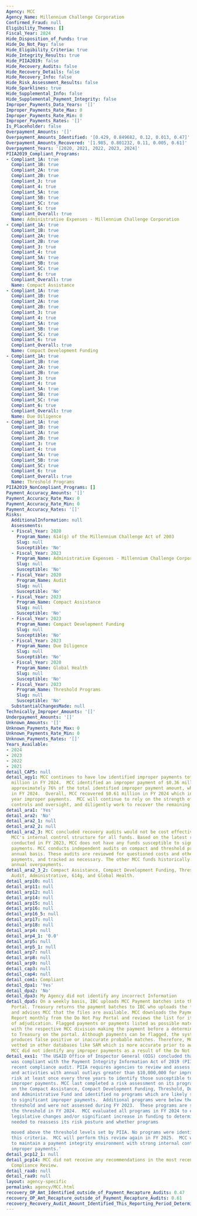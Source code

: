 ```yaml
---
Agency: MCC
Agency_Name: Millennium Challenge Corporation
Confirmed_Fraud: null
Eligibility_Themes: []
Fiscal_Year: 2024
Hide_Disposition_of_Funds: true
Hide_Do_Not_Pay: false
Hide_Eligibility_Criteria: true
Hide_Integrity_Results: true
Hide_PIIA2019: false
Hide_Recovery_Audits: false
Hide_Recovery_Details: false
Hide_Recovery_Info: false
Hide_Risk_Assessment_Results: false
Hide_Sparklines: true
Hide_Supplemental_Info: false
Hide_Supplemental_Payment_Integrity: false
Improper_Payments_Data_Years: '[]'
Improper_Payments_Rate_Max: 0
Improper_Payments_Rate_Min: 0
Improper_Payments_Rates: '[]'
Is_Placeholder: false
Overpayment_Amounts: '[]'
Overpayment_Amounts_Identified: '[0.429, 0.849682, 0.12, 0.013, 0.47]'
Overpayment_Amounts_Recovered: '[1.985, 0.801232, 0.11, 0.005, 0.61]'
Overpayment_Years: '[2020, 2021, 2022, 2023, 2024]'
PIIA2019_Compliant_Programs:
- Compliant_1A: true
  Compliant_1B: true
  Compliant_2A: true
  Compliant_2B: true
  Compliant_3: true
  Compliant_4: true
  Compliant_5A: true
  Compliant_5B: true
  Compliant_5C: true
  Compliant_6: true
  Compliant_Overall: true
  Name: Administrative Expenses - Millennium Challenge Corporation
- Compliant_1A: true
  Compliant_1B: true
  Compliant_2A: true
  Compliant_2B: true
  Compliant_3: true
  Compliant_4: true
  Compliant_5A: true
  Compliant_5B: true
  Compliant_5C: true
  Compliant_6: true
  Compliant_Overall: true
  Name: Compact Assistance
- Compliant_1A: true
  Compliant_1B: true
  Compliant_2A: true
  Compliant_2B: true
  Compliant_3: true
  Compliant_4: true
  Compliant_5A: true
  Compliant_5B: true
  Compliant_5C: true
  Compliant_6: true
  Compliant_Overall: true
  Name: Compact Development Funding
- Compliant_1A: true
  Compliant_1B: true
  Compliant_2A: true
  Compliant_2B: true
  Compliant_3: true
  Compliant_4: true
  Compliant_5A: true
  Compliant_5B: true
  Compliant_5C: true
  Compliant_6: true
  Compliant_Overall: true
  Name: Due Diligence
- Compliant_1A: true
  Compliant_1B: true
  Compliant_2A: true
  Compliant_2B: true
  Compliant_3: true
  Compliant_4: true
  Compliant_5A: true
  Compliant_5B: true
  Compliant_5C: true
  Compliant_6: true
  Compliant_Overall: true
  Name: Threshold Programs
PIIA2019_NonCompliant_Programs: []
Payment_Accuracy_Amounts: '[]'
Payment_Accuracy_Rate_Max: 0
Payment_Accuracy_Rate_Min: 0
Payment_Accuracy_Rates: '[]'
Risks:
  AdditionalInformation: null
  Assessments:
  - Fiscal_Year: 2020
    Program_Name: 614(g) of the Millennium Challenge Act of 2003
    Slug: null
    Susceptible: 'No'
  - Fiscal_Year: 2023
    Program_Name: Administrative Expenses - Millennium Challenge Corporation
    Slug: null
    Susceptible: 'No'
  - Fiscal_Year: 2020
    Program_Name: Audit
    Slug: null
    Susceptible: 'No'
  - Fiscal_Year: 2023
    Program_Name: Compact Assistance
    Slug: null
    Susceptible: 'No'
  - Fiscal_Year: 2023
    Program_Name: Compact Development Funding
    Slug: null
    Susceptible: 'No'
  - Fiscal_Year: 2023
    Program_Name: Due Diligence
    Slug: null
    Susceptible: 'No'
  - Fiscal_Year: 2020
    Program_Name: Global Health
    Slug: null
    Susceptible: 'No'
  - Fiscal_Year: 2023
    Program_Name: Threshold Programs
    Slug: null
    Susceptible: 'No'
  SubstantialChangesMade: null
Technically_Improper_Amounts: '[]'
Underpayment_Amounts: '[]'
Unknown_Amounts: '[]'
Unknown_Payments_Rate_Max: 0
Unknown_Payments_Rate_Min: 0
Unknown_Payments_Rates: '[]'
Years_Available:
- 2024
- 2023
- 2022
- 2021
detail_CAP5: null
detail_agy1: MCC continues to have low identified improper payments totaling $0.47
  million in FY 2024.  MCC identified an improper payment of $0.36 million, comprising
  approximately 76% of the total identified improper payment amount, which was recovered
  in FY 2024.  Overall, MCC recovered $0.61 million in FY 2024 which included prior
  year improper payments.  MCC will continue to rely on the strength of MCC's internal
  controls and oversight, and diligently work to recover the remaining funds.
detail_ara1: 'Yes'
detail_ara2: 'No'
detail_ara2_1: null
detail_ara2_2: null
detail_ara2_3: MCC concluded recovery audits would not be cost effective and benefit
  MCC's internal control structure for all funds. Based on the latest risk assessments
  conducted in FY 2023, MCC does not have any funds susceptible to significant improper
  payments. MCC conducts independent audits on compact and threshold programs on an
  annual basis. These audits are reviewed for questioned costs and other improper
  payments, and tracked as necessary. The other MCC funds historically have very low
  annual overpayments.
detail_ara2_3_2: Compact Assistance, Compact Development Funding, Threshold, Due Diligence,
  Audit, Administrative, 614g, and Global Health.
detail_arp10: null
detail_arp11: null
detail_arp12: null
detail_arp14: null
detail_arp15: null
detail_arp16: null
detail_arp16_5: null
detail_arp17: null
detail_arp18: null
detail_arp4: null
detail_arp4_1: '0.0'
detail_arp5: null
detail_arp5_1: null
detail_arp7: null
detail_arp8: null
detail_arp9: null
detail_cap3: null
detail_cap4: null
detail_com1: Compliant
detail_dpa1: 'Yes'
detail_dpa2: 'No'
detail_dpa3: My Agency did not identify any incorrect Information
detail_dpa5: On a weekly basis, IBC uploads MCC Payment batches into the Do Not Pay
  Portal. Treasury returns the payment batches to IBC who uploads the files in Oracle
  and advises MCC that the files are available. MCC downloads the Payment Activity
  Report monthly from the Do Not Pay Portal and reviews the list for items in need
  of adjudication. Flagged payments or payments listed as possible matches are reviewed
  with the respective MCC division making the payment before a determination is reported
  to Treasury on the portal. Although payments can be flagged, the system often either
  produces false positive or inaccurate probable matches. Therefore, MCC vendors are
  vetted in other databases like SAM which is more accurate prior to award and payments.
  MCC did not identify any improper payments as a result of the Do Not Pay Initiative.
detail_exs1: 'The USAID Office of Inspector General (OIG) concluded that the agency
  was compliant with the Payment Integrity Information Act of 2019 (PIIA) in the most
  recent compliance audit. PIIA requires agencies to review and assess all programs
  and activities with annual outlays greater than $10,000,000 for improper payment
  risk at least once every three years to identify those susceptible to significant
  improper payments. MCC last completed a risk assessment on its programs in FY 2023
  on the Compact Assistance, Compact Development Funding, Threshold, Due Diligence,
  and Administrative Fund and identified no programs which are likely susceptible
  to significant improper payments.  Additional programs were below the $10 million
  threshold and were not assessed during FY 2023.  These programs are still under
  the threshold in FY 2024.  MCC evaluated all programs in FY 2024 to ensure no significant
  legislative changes and/or significant increase in funding to determine if the agency
  needed to reassess its risk posture and whether programs

  moved above the threshold levels set by PIIA. No programs were identified meeting
  this criteria.  MCC will perform this review again in FY 2025.  MCC will continue
  to maintain a payment integrity environment with strong internal controls and low
  improper payments.'
detail_pcp12_1: null
detail_pcp14: MCC did not receive any recommendations in the most recent OIG PIIA
  Compliance Review.
detail_raa8: null
detail_raa9: null
layout: agency-specific
permalink: agency/MCC.html
recovery_OP_Amt_Identified_outside_of_Payment_Recapture_Audits: 0.47
recovery_OP_Amt_Recapture_outside_of_Payment_Recapture_Audits: 0.61
recovery_Recovery_Audit_Amount_Identified_This_Reporting_Period_Determined_Not_Collectable_Rate: 0.0
---
```

